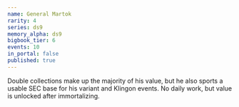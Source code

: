 ```yaml
---
name: General Martok
rarity: 4
series: ds9
memory_alpha: ds9
bigbook_tier: 6
events: 10
in_portal: false
published: true
---
```


Double collections make up the majority of his value, but he also sports a usable SEC base for his variant and Klingon events. No daily work, but value is unlocked after immortalizing.
